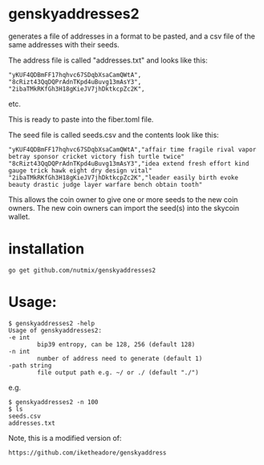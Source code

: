 # genskyaddresses2
generates a file of addresses in a format to be pasted, and a csv file of the same addresses with their seeds.

The address file is called "addresses.txt" and looks like this:

    "yKUF4QDBmFF17hqhvc67SDqbXsaCamQWtA",
    "8cRizt43QqDQPrAdnTKpd4uBuvg13mAsY3",
    "2ibaTMkRKfGh3H18gKieJV7jhDktkcpZc2K",
etc.

This is ready to paste into the fiber.toml file.

The seed file is called seeds.csv and the contents look like this:

    "yKUF4QDBmFF17hqhvc67SDqbXsaCamQWtA","affair time fragile rival vapor betray sponsor cricket victory fish turtle twice"
    "8cRizt43QqDQPrAdnTKpd4uBuvg13mAsY3","idea extend fresh effort kind gauge trick hawk eight dry design vital"
    "2ibaTMkRKfGh3H18gKieJV7jhDktkcpZc2K","leader easily birth evoke beauty drastic judge layer warfare bench obtain tooth"

This allows the coin owner to give one or more seeds to the new coin owners. The new coin owners can import the seed(s) into the skycoin wallet.

# installation

    go get github.com/nutmix/genskyaddresses2

# Usage:

    $ genskyaddresses2 -help
    Usage of genskyaddresses2:
    -e int
            bip39 entropy, can be 128, 256 (default 128)
    -n int
            number of address need to generate (default 1)
    -path string
            file output path e.g. ~/ or ./ (default "./")


e.g.

    $ genskyaddresses2 -n 100
    $ ls
    seeds.csv
    addresses.txt


Note, this is a modified version of:

    https://github.com/iketheadore/genskyaddress
